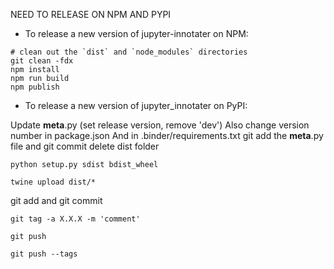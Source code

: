NEED TO RELEASE ON NPM AND PYPI

- To release a new version of jupyter-innotater on NPM:

```
# clean out the `dist` and `node_modules` directories
git clean -fdx
npm install
npm run build
npm publish
```


- To release a new version of jupyter_innotater on PyPI:

Update __meta__.py (set release version, remove 'dev')
Also change version number in package.json
And in .binder/requirements.txt
git add the __meta__.py file and git commit
delete dist folder

`python setup.py sdist bdist_wheel`

`twine upload dist/*`

git add and git commit

`git tag -a X.X.X -m 'comment'`

`git push`

`git push --tags`

